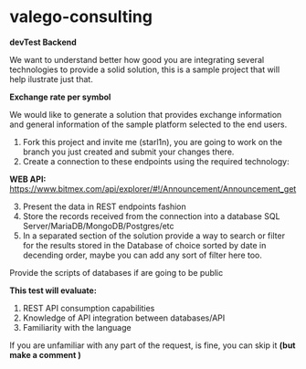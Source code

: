 # valego-consulting

 **devTest Backend**
 
We want to understand better how good you are integrating several technologies to provide a solid solution, this is a sample project that will help ilustrate just that.

**Exchange rate per symbol**

We would like to generate a solution that provides exchange information and general information of the sample platform selected to the end users.

1. Fork this project and invite me (starl1n), you are going to work on the branch you just created and submit your changes there.
2. Create a connection to these endpoints using the required technology:


**WEB API:**
https://www.bitmex.com/api/explorer/#!/Announcement/Announcement_get

3. Present the data in REST endpoints fashion 
4. Store the records received from the connection into a database SQL Server/MariaDB/MongoDB/Postgres/etc
5. In a separated section of the solution provide a way to search or filter for the results stored in the Database of choice sorted by date in decending order, maybe you can add any sort of filter here too.

Provide the scripts of databases if are going to be public 

**This test will evaluate:**
1. REST API consumption capabilities
2. Knowledge of API integration between databases/API
3. Familiarity with the language


If you are unfamiliar with any part of the request, is fine, you can skip it **(but make a comment )**
